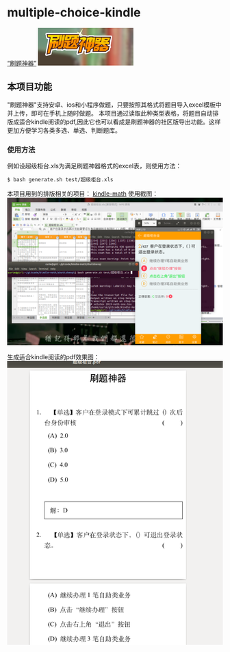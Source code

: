 # multiple-choice-kindle
[“刷题神器”](https://stsq.tibosi.com/)
![刷题神器logo](_v_images/20190717003009920_854464667.png)
## 本项目功能
"刷题神器"支持安卓、ios和小程序做题，只要按照其格式将题目导入excel模板中并上传，即可在手机上随时做题。
本项目通过读取此种类型表格，将题目自动排版成适合kindle阅读的pdf,因此它也可以看成是刷题神器的社区版导出功能。这样更加方便学习各类多选、单选、判断题库。
### 使用方法
例如设超级柜台.xls为满足刷题神器格式的excel表，则使用方法：
```sh
$ bash generate.sh test/超级柜台.xls 
```
本项目用到的排版相关的项目：
[kindle-math](https://github.com/Twopothead/kindle-math)
使用截图：
![使用截图](_v_images/20190717003639857_1993287459.png)

生成适合kindle阅读的pdf效果图：
![生成适合kindle阅读的pdf效果图](_v_images/20190717004128489_1715703952.png)



